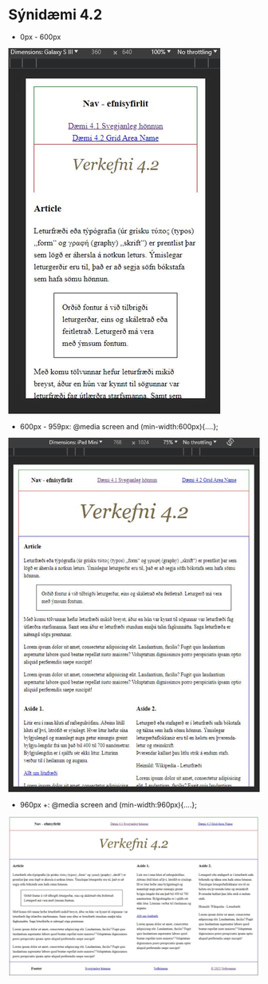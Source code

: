 # Sýnidæmi 4.2

- 0px - 600px

![Grid RWD](verk-42-1.jpg)

- 600px - 959px: @media screen and (min-width:600px){....}; 

![Grid RWD](verk-42-2.jpg)

- 960px +: @media screen and (min-width:960px){....};  

![Grid RWD](verk-42-3.jpg)
